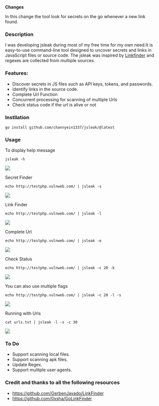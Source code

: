 **Changes**

In this change the tool look for secrets on the go whenever a new link found.





### Description

I was developing jsleak during most of my free time for my own need.It is easy-to-use command-line tool designed to uncover secrets and links in JavaScript files or source code. The jsleak was inspired by [Linkfinder](https://github.com/GerbenJavado/LinkFinder) and regexes are collected from multiple sources.  

### Features:

- Discover secrets in JS files such as API keys, tokens, and passwords.
- Identify links in the source code.
- Complete Url Function
- Concurrent processing for scanning of multiple Urls
- Check status code if the url is alive or not

### Instllation

```
go install github.com/channyein1337/jsleak/@latest
```

### Usage

To display help message

```
jsleak -h
```

![](https://raw.githubusercontent.com/channyein1337/jsleak/main/images/help.png)

Secret Finder

```
echo http://testphp.vulnweb.com/ | jsleak -s
```

![](https://raw.githubusercontent.com/channyein1337/jsleak/main/images/secret.png)


Link Finder

```
echo http://testphp.vulnweb.com/ | jsleak -l
```

![](https://raw.githubusercontent.com/channyein1337/jsleak/main/images/linkfinder.png)

Complete Url

```
echo http://testphp.vulnweb.com/ | jsleak -e
```

![](https://raw.githubusercontent.com/channyein1337/jsleak/main/images/completeURL.png)

Check Status

```
echo http://testphp.vulnweb.com/ | jsleak -c 20 -k
```

![](https://raw.githubusercontent.com/channyein1337/jsleak/main/images/status_code.png)

You can also use multiple flags 

```
echo http://testphp.vulnweb.com/ | jsleak -c 20 -l -s 
```

![](https://raw.githubusercontent.com/channyein1337/jsleak/main/images/multipleFlags.png)

Running with Urls

```
cat urls.txt | jsleak -l -s -c 30
```

![](https://raw.githubusercontent.com/channyein1337/jsleak/main/images/file.png)

### To Do

- Support scanning local files.
- Support scanning apk files.
- Update Regex.
- Support mulitple user agents.

### Credit and thanks to all the following resources
- https://github.com/GerbenJavado/LinkFinder
- https://github.com/0xsha/GoLinkFinder
